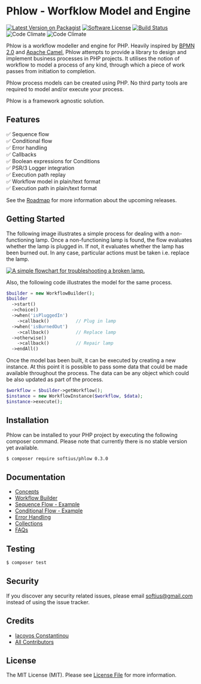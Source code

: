 # Phlow - Worfklow Model and Engine
[![Latest Version on Packagist][ico-version]][link-packagist]
[![Software License][ico-license]](LICENSE.md)
[![Build Status][ico-travis]][link-travis]
![Code Climate][ico-maintenance]
![Code Climate][ico-coverage]


Phlow is a workflow modeller and engine for PHP. Heavily inspired by [BPMN 2.0][link-bpmn2] and [Apache Camel][link-apache-camel], Phlow attempts to provide a library to design and implement business processes in PHP projects. It utilises the notion of workflow to model a process of any kind, through which a piece of work passes from initiation to completion.

Phlow process models can be created using PHP. No third party tools are required to model and/or execute your process.  

Phlow is a framework agnostic solution.

## Features
:white_check_mark: Sequence flow\
:white_check_mark: Conditional flow\
:white_check_mark: Error handling\
:white_check_mark: Callbacks\
:white_check_mark: Boolean expressions for Conditions\
:white_check_mark: PSR/3 Logger integration\
:white_check_mark: Execution path replay\
:white_check_mark: Workflow model in plain/text format\
:white_check_mark: Execution path in plain/text format

See the [Roadmap][link-roadmap] for more information about the upcoming releases.

## Getting Started
The following image illustrates a simple process for dealing with a non-functioning lamp. Once a non-functioning lamp is found, the flow evaluates whether the lamp is plugged in.  If not, it evaluates whether the lamp has been burned out. In any case, particular actions must be taken i.e. replace the lamp.

[![A simple flowchart for troubleshooting a broken lamp.][img-lamp-flowchart]][link-lamp-flowchart]

Also, the following code illustrates the model for the same process. 

``` php
$builder = new WorkflowBuilder();
$builder
  ->start()
  ->choice()
  ->when('isPluggedIn')
    ->callback()          // Plug in lamp
  ->when('isBurnedOut')
    ->callback()          // Replace lamp
  ->otherwise()
    ->callback()          // Repair lamp
  ->endAll()
```

Once the model bas been built, it can be executed by creating a new instance. At this point it is possible to pass some data that could be made available throughout the process. The data can be any object which could be also updated as part of the process.

``` php
$workflow = $builder->getWorkflow();
$instance = new WorkflowInstance($workflow, $data);
$instance->execute();
```

## Installation

Phlow can be installed to your PHP project by executing the following composer command. Please note that currently there is no stable version yet available.

``` bash
$ composer require softius/phlow 0.3.0
```

## Documentation
* [Concepts][link-concepts]
* [Workflow Builder][link-workflow-builder]
* [Sequence Flow - Example][link-sequence-flow]
* [Conditional Flow - Example][link-conditional-flow]
* [Error Handling][link-error-handling]
* [Collections][link-collections]
* [FAQs][link-faqs]
 
## Testing

``` bash
$ composer test
```

## Security

If you discover any security related issues, please email softius@gmail.com instead of using the issue tracker.

## Credits

- [Iacovos Constantinou][link-author]
- [All Contributors][link-contributors]

## License

The MIT License (MIT). Please see [License File](LICENSE) for more information.

[ico-version]: https://img.shields.io/packagist/v/softius/phlow.svg?style=flat-square
[ico-license]: https://img.shields.io/badge/license-MIT-brightgreen.svg?style=flat-square
[ico-travis]: https://img.shields.io/travis/softius/phlow/master.svg?style=flat-square
[ico-maintenance]: https://img.shields.io/codeclimate/maintainability/softius/phlow.svg?style=flat-square
[ico-downloads]: https://img.shields.io/packagist/dt/softius/phlow.svg?style=flat-square
[ico-coverage]: https://img.shields.io/codeclimate/coverage-letter/softius/phlow.svg?style=flat-square

[img-lamp-flowchart]: https://upload.wikimedia.org/wikipedia/commons/9/91/LampFlowchart.svg

[link-packagist]: https://packagist.org/packages/softius/phlow
[link-travis]: https://travis-ci.org/softius/phlow
[link-downloads]: https://packagist.org/packages/softius/phlow
[link-author]: https://github.com/softius
[link-contributors]: ../../contributors
[link-bpmn2]: http://www.bpmn.org/
[link-apache-camel]: http://camel.apache.org
[link-concepts]: https://github.com/softius/phlow/blob/master/docs/concepts.md
[link-roadmap]: https://github.com/softius/phlow/blob/master/docs/roadmap.md
[link-faqs]: https://github.com/softius/phlow/blob/master/docs/faqs.md
[link-workflow-builder]: https://github.com/softius/phlow/blob/master/docs/workflow-builder.md
[link-sequence-flow]: https://github.com/softius/phlow/blob/master/docs/sequence-flow.md
[link-conditional-flow]: https://github.com/softius/phlow/blob/master/docs/conditional-flow.md
[link-error-handling]: https://github.com/softius/phlow/blob/master/docs/error-handling.md
[link-collections]: https://github.com/softius/phlow/blob/master/docs/collections.md
[link-lamp-flowchart]: https://en.wikipedia.org/wiki/File:LampFlowchart.svg
